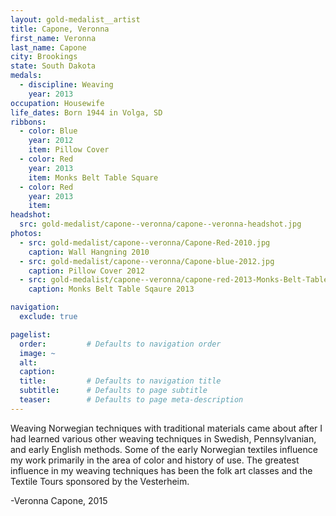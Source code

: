 ```yaml
---
layout: gold-medalist__artist
title: Capone, Veronna
first_name: Veronna
last_name: Capone
city: Brookings
state: South Dakota
medals: 
  - discipline: Weaving
    year: 2013
occupation: Housewife
life_dates: Born 1944 in Volga, SD
ribbons:
  - color: Blue
    year: 2012
    item: Pillow Cover
  - color: Red
    year: 2013
    item: Monks Belt Table Square
  - color: Red
    year: 2013
    item: 
headshot:
  src: gold-medalist/capone--veronna/capone--veronna-headshot.jpg
photos:
  - src: gold-medalist/capone--veronna/Capone-Red-2010.jpg
    caption: Wall Hangning 2010
  - src: gold-medalist/capone--veronna/Capone-blue-2012.jpg
    caption: Pillow Cover 2012
  - src: gold-medalist/capone--veronna/capone-red-2013-Monks-Belt-Table-Square.jpg
    caption: Monks Belt Table Sqaure 2013

navigation:
  exclude: true

pagelist:
  order:         # Defaults to navigation order  
  image: ~
  alt:
  caption:
  title:         # Defaults to navigation title
  subtitle:      # Defaults to page subtitle
  teaser:        # Defaults to page meta-description  
---
```

Weaving Norwegian techniques with traditional materials came about after I had learned various other weaving techniques in Swedish, Pennsylvanian, and early English methods. Some of the early Norwegian textiles influence my work primarily in the area of color and history of use. The greatest influence in my  weaving techniques has been the folk art classes and the Textile Tours sponsored by the Vesterheim.

-Veronna Capone, 2015